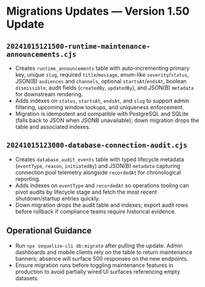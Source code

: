 # Migrations Updates — Version 1.50 Update

## `20241015121500-runtime-maintenance-announcements.cjs`
- Creates `runtime_announcements` table with auto-incrementing primary key, unique `slug`, required `title`/`message`, enum-like
  `severity`/`status`, JSON(B) `audiences` and `channels`, optional `startsAt`/`endsAt`, boolean `dismissible`, audit fields
  (`createdBy`, `updatedBy`), and JSON(B) `metadata` for downstream rendering.
- Adds indexes on `status`, `startsAt`, `endsAt`, and `slug` to support admin filtering, upcoming window lookups, and uniqueness
  enforcement.
- Migration is idempotent and compatible with PostgreSQL and SQLite (falls back to JSON when JSONB unavailable); down migration
  drops the table and associated indexes.

## `20241015123000-database-connection-audit.cjs`
- Creates `database_audit_events` table with typed lifecycle metadata (`eventType`, `reason`, `initiatedBy`) and JSON(B)
  `metadata` capturing connection pool telemetry alongside `recordedAt` for chronological reporting.
- Adds indexes on `eventType` and `recordedAt` so operations tooling can pivot audits by lifecycle stage and fetch the most
  recent shutdown/startup entries quickly.
- Down migration drops the audit table and indexes; export audit rows before rollback if compliance teams require historical
  evidence.

## Operational Guidance
- Run `npx sequelize-cli db:migrate` after pulling the update. Admin dashboards and mobile clients rely on the table to return
  maintenance banners; absence will surface 500 responses on the new endpoints.
- Ensure migration runs before toggling maintenance features in production to avoid partially wired UI surfaces referencing empty
  datasets.
